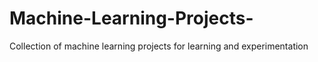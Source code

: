 # Machine-Learning-Projects-
Collection of machine learning projects for learning and experimentation
